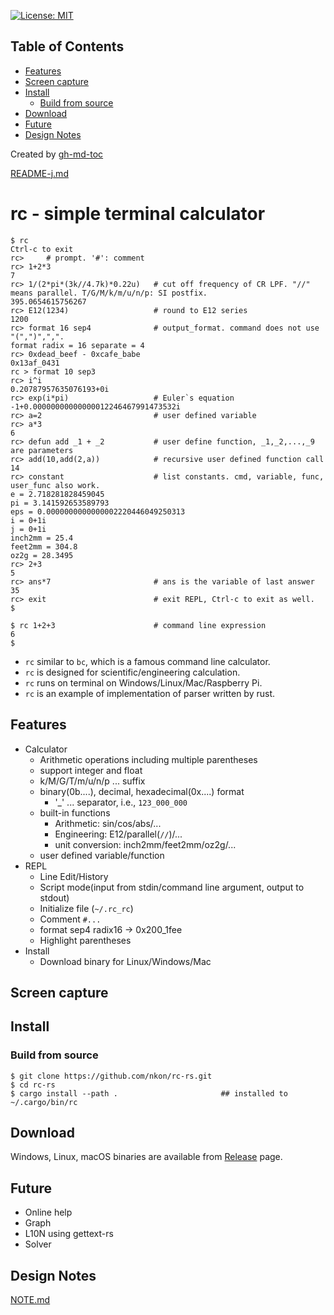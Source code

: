 [![License: MIT](https://img.shields.io/badge/License-MIT-yellow.svg)](https://opensource.org/licenses/MIT)

Table of Contents
-----------------

* [Features](#features)
* [Screen capture](#screen-capture)
* [Install](#install)
    * [Build from source](#build-from-source)
* [Download](#download)
* [Future](#future)
* [Design Notes](#design-notes)

Created by [gh-md-toc](https://github.com/ekalinin/github-markdown-toc)

[README-j.md](README-j.md)

rc - simple terminal calculator
==============================

```
$ rc
Ctrl-c to exit
rc>     # prompt. '#': comment
rc> 1+2*3
7
rc> 1/(2*pi*(3k//4.7k)*0.22u)   # cut off frequency of CR LPF. "//" means parallel. T/G/M/k/m/u/n/p: SI postfix.
395.0654615756267
rc> E12(1234)                   # round to E12 series
1200
rc> format 16 sep4              # output_format. command does not use "(",")",",".
format radix = 16 separate = 4
rc> 0xdead_beef - 0xcafe_babe
0x13af_0431
rc > format 10 sep3
rc> i^i
0.20787957635076193+0i
rc> exp(i*pi)                   # Euler`s equation
-1+0.00000000000000012246467991473532i
rc> a=2                         # user defined variable
rc> a*3
6
rc> defun add _1 + _2           # user define function, _1,_2,...,_9 are parameters
rc> add(10,add(2,a))            # recursive user defined function call
14
rc> constant                    # list constants. cmd, variable, func, user_func also work.
e = 2.718281828459045
pi = 3.141592653589793
eps = 0.0000000000000002220446049250313
i = 0+1i
j = 0+1i
inch2mm = 25.4
feet2mm = 304.8
oz2g = 28.3495
rc> 2+3
5
rc> ans*7                       # ans is the variable of last answer
35
rc> exit                        # exit REPL, Ctrl-c to exit as well.
$

$ rc 1+2+3                      # command line expression
6
$
```

* `rc` similar to `bc`, which is a famous command line calculator.
* `rc` is designed for scientific/engineering calculation.
* `rc` runs on terminal on Windows/Linux/Mac/Raspberry Pi.
* `rc` is an example of implementation of parser written by rust.

## Features

* Calculator
    + Arithmetic operations including multiple parentheses
    + support integer and float
    + k/M/G/T/m/u/n/p ... suffix
    + binary(0b....), decimal, hexadecimal(0x....) format
        - '_' ... separator, i.e., `123_000_000`
    + built-in functions
        - Arithmetic: sin/cos/abs/...
        - Engineering: E12/parallel(`//`)/...
        - unit conversion: inch2mm/feet2mm/oz2g/...
    + user defined variable/function
* REPL
    + Line Edit/History
    + Script mode(input from stdin/command line argument, output to stdout)
    + Initialize file (`~/.rc_rc`)
    + Comment `#...`
    + format sep4 radix16 -> 0x200_1fee
    + Highlight parentheses
* Install
    + Download binary for Linux/Windows/Mac

## Screen capture


## Install

### Build from source

```
$ git clone https://github.com/nkon/rc-rs.git
$ cd rc-rs
$ cargo install --path .                       ## installed to ~/.cargo/bin/rc
```

## Download

Windows, Linux, macOS binaries are available from [Release](https://github.com/nkon/rc-rs/releases) page.

## Future

* Online help
* Graph
* L10N using gettext-rs
* Solver

## Design Notes

[NOTE.md](NOTE.md)
